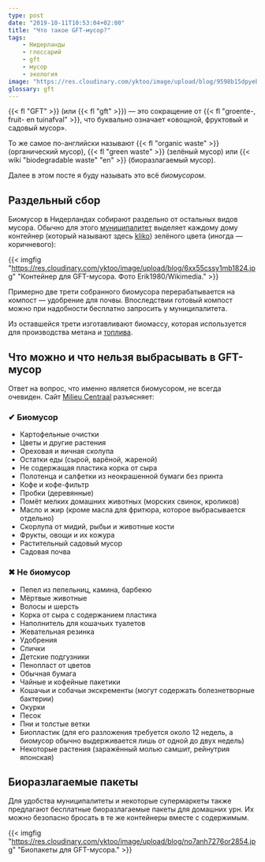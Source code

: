 ```yaml
---
type: post
date: "2019-10-11T10:53:04+02:00"
title: "Что такое GFT-мусор?"
tags:
    - Нидерланды
    - глоссарий
    - gft
    - мусор
    - экология
image: "https://res.cloudinary.com/yktoo/image/upload/blog/9598b15dpyeb2642.jpg"
glossary: gft
---
```


{{< fl "GFT" >}} (или {{< fl "gft" >}}) — это сокращение от {{< fl "groente-, fruit- en tuinafval" >}}, что буквально означает «овощной, фруктовый и садовый мусор».

То же самое по-английски называют {{< fl "organic waste" >}} (органический мусор), {{< fl "green waste" >}} (зелёный мусор) или {{< wiki "biodegradable waste" "en" >}} (биоразлагаемый мусор).

Далее в этом посте я буду называть это всё *биомусором*.

<!--more-->

## Раздельный сбор

Биомусор в Нидерландах собирают раздельно от остальных видов мусора. Обычно для этого [муниципалитет](/glossary/gemeente) выделяет каждому дому контейнер (который называют здесь [kliko](/glossary/kliko)) зелёного цвета (иногда — коричневого):

{{< imgfig "https://res.cloudinary.com/yktoo/image/upload/blog/6xx55cssy1mb1824.jpg" "Контейнер для GFT-мусора. Фото Erik1980/Wikimedia." >}}

Примерно две трети собранного биомусора перерабатывается на компост — удобрение для почвы. Впоследствии готовый компост можно при надобности бесплатно запросить у муниципалитета.

Из оставшейся трети изготавливают биомассу, которая используется для производства метана и [топлива](0369).

## Что можно и что нельзя выбрасывать в GFT-мусор

Ответ на вопрос, что именно является биомусором, не всегда очевиден. Сайт [Milieu Centraal](https://www.milieucentraal.nl/minder-afval/welk-afval-waar/groente-fruit-en-tuinafval-gft/) разъясняет:

### ✔ Биомусор

* Картофельные очистки
* Цветы и другие растения
* Ореховая и яичная сколупа
* Остатки еды (сырой, варёной, жареной)
* Не содержащая пластика корка от сыра
* Полотенца и салфетки из неокрашенной бумаги без принта
* Кофе и кофе-фильтр
* Пробки (деревянные)
* Помёт мелких домашних животных (морских свинок, кроликов)
* Масло и жир (кроме масла для фритюра, которое выбрасывается отдельно)
* Скорлупа от мидий, рыбьи и животные кости
* Фрукты, овощи и их кожура
* Растительный садовый мусор
* Садовая почва

### ✖ Не биомусор

* Пепел из пепельниц, камина, барбекю
* Мёртвые животные
* Волосы и шерсть
* Корка от сыра с содержанием пластика
* Наполнитель для кошачьих туалетов
* Жевательная резинка
* Удобрения
* Спички
* Детские подгузники
* Пенопласт от цветов
* Обычная бумага
* Чайные и кофейные пакетики
* Кошачьи и собачьи экскременты (могут содержать болезнетворные бактерии)
* Окурки
* Песок
* Пни и толстые ветки
* Биопластик (для его разложения требуется около 12 недель, а биомусор обычно выдерживается лишь от одной до двух недель)
* Некоторые растения (заражённый молью самшит, рейнутрия японская)

## Биоразлагаемые пакеты

Для удобства муниципалитеты и некоторые супермаркеты также предлагают бесплатные биоразлагаемые пакеты для домашних урн. Их можно безопасно бросать в те же контейнеры вместе с содержимым.

{{< imgfig "https://res.cloudinary.com/yktoo/image/upload/blog/no7anh7276or2854.jpg" "Биопакеты для GFT-мусора." >}}
